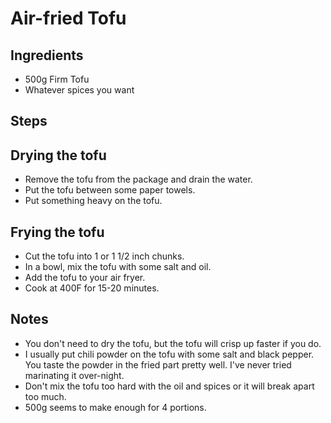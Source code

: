# Air-fried Tofu

## Ingredients

- 500g Firm Tofu
- Whatever spices you want

## Steps

## Drying the tofu

- Remove the tofu from the package and drain the water.
- Put the tofu between some paper towels.
- Put something heavy on the tofu.

## Frying the tofu

- Cut the tofu into 1 or 1 1/2 inch chunks.
- In a bowl, mix the tofu with some salt and oil.
- Add the tofu to your air fryer.
- Cook at 400F for 15-20 minutes.

## Notes

- You don't need to dry the tofu, but the tofu will crisp up faster if you do.
- I usually put chili powder on the tofu with some salt and black pepper. You taste the powder in the fried part pretty well. I've never tried marinating it over-night.
- Don't mix the tofu too hard with the oil and spices or it will break apart too much.
- 500g seems to make enough for 4 portions.
